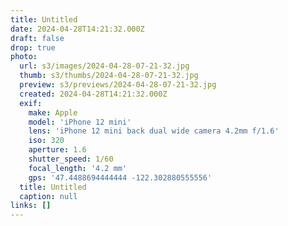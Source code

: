 ```yaml
---
title: Untitled
date: 2024-04-28T14:21:32.000Z
draft: false
drop: true
photo:
  url: s3/images/2024-04-28-07-21-32.jpg
  thumb: s3/thumbs/2024-04-28-07-21-32.jpg
  preview: s3/previews/2024-04-28-07-21-32.jpg
  created: 2024-04-28T14:21:32.000Z
  exif:
    make: Apple
    model: 'iPhone 12 mini'
    lens: 'iPhone 12 mini back dual wide camera 4.2mm f/1.6'
    iso: 320
    aperture: 1.6
    shutter_speed: 1/60
    focal_length: '4.2 mm'
    gps: '47.4488694444444 -122.302880555556'
  title: Untitled
  caption: null
links: []
---
```

